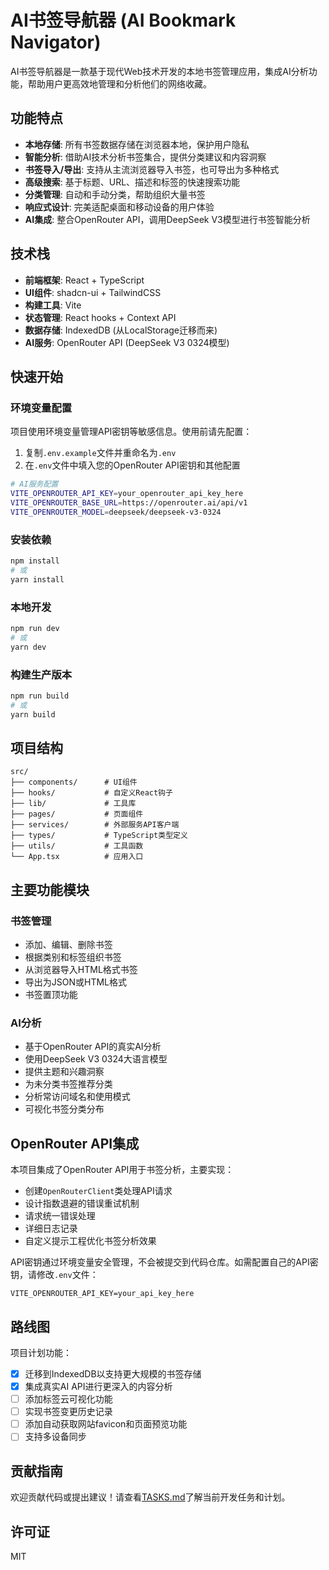 # AI书签导航器 (AI Bookmark Navigator)

AI书签导航器是一款基于现代Web技术开发的本地书签管理应用，集成AI分析功能，帮助用户更高效地管理和分析他们的网络收藏。

## 功能特点

- **本地存储**: 所有书签数据存储在浏览器本地，保护用户隐私
- **智能分析**: 借助AI技术分析书签集合，提供分类建议和内容洞察
- **书签导入/导出**: 支持从主流浏览器导入书签，也可导出为多种格式
- **高级搜索**: 基于标题、URL、描述和标签的快速搜索功能
- **分类管理**: 自动和手动分类，帮助组织大量书签
- **响应式设计**: 完美适配桌面和移动设备的用户体验
- **AI集成**: 整合OpenRouter API，调用DeepSeek V3模型进行书签智能分析

## 技术栈

- **前端框架**: React + TypeScript
- **UI组件**: shadcn-ui + TailwindCSS
- **构建工具**: Vite
- **状态管理**: React hooks + Context API
- **数据存储**: IndexedDB (从LocalStorage迁移而来)
- **AI服务**: OpenRouter API (DeepSeek V3 0324模型)

## 快速开始

### 环境变量配置

项目使用环境变量管理API密钥等敏感信息。使用前请先配置：

1. 复制`.env.example`文件并重命名为`.env`
2. 在`.env`文件中填入您的OpenRouter API密钥和其他配置

```bash
# AI服务配置
VITE_OPENROUTER_API_KEY=your_openrouter_api_key_here
VITE_OPENROUTER_BASE_URL=https://openrouter.ai/api/v1
VITE_OPENROUTER_MODEL=deepseek/deepseek-v3-0324
```

### 安装依赖

```bash
npm install
# 或
yarn install
```

### 本地开发

```bash
npm run dev
# 或
yarn dev
```

### 构建生产版本

```bash
npm run build
# 或
yarn build
```

## 项目结构

```
src/
├── components/      # UI组件
├── hooks/           # 自定义React钩子
├── lib/             # 工具库
├── pages/           # 页面组件
├── services/        # 外部服务API客户端
├── types/           # TypeScript类型定义
├── utils/           # 工具函数
└── App.tsx          # 应用入口
```

## 主要功能模块

### 书签管理

- 添加、编辑、删除书签
- 根据类别和标签组织书签
- 从浏览器导入HTML格式书签
- 导出为JSON或HTML格式
- 书签置顶功能

### AI分析

- 基于OpenRouter API的真实AI分析
- 使用DeepSeek V3 0324大语言模型
- 提供主题和兴趣洞察
- 为未分类书签推荐分类
- 分析常访问域名和使用模式
- 可视化书签分类分布

## OpenRouter API集成

本项目集成了OpenRouter API用于书签分析，主要实现：

- 创建`OpenRouterClient`类处理API请求
- 设计指数退避的错误重试机制
- 请求统一错误处理
- 详细日志记录
- 自定义提示工程优化书签分析效果

API密钥通过环境变量安全管理，不会被提交到代码仓库。如需配置自己的API密钥，请修改`.env`文件：

```
VITE_OPENROUTER_API_KEY=your_api_key_here
```

## 路线图

项目计划功能：

- [x] 迁移到IndexedDB以支持更大规模的书签存储
- [x] 集成真实AI API进行更深入的内容分析 
- [ ] 添加标签云可视化功能
- [ ] 实现书签变更历史记录
- [ ] 添加自动获取网站favicon和页面预览功能
- [ ] 支持多设备同步

## 贡献指南

欢迎贡献代码或提出建议！请查看[TASKS.md](./TASKS.md)了解当前开发任务和计划。

## 许可证

MIT
